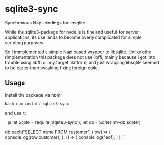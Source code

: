 # sqlite3-sync

Synchronous Napi-bindings for libsqlite.

While the sqlite3-package for node.js is fine and usefull for server applications, its use tends to become overly complicated for simple scripting purposes..

So I immplemented a simple Napi based wrapper to libsqlite. Unlike othe rimplementation this package does not use libffi, mainly because i got into trouble using libffi on my target platform, and just wrapping libsqlite seemed to be easier than tweaking fixing foreign code.

## Usage

Install the package via npm:

``bash
npm install sqlite3-sync
``

and use it:

``js
let Sqlite = require('sqlite3-sync');
let db = Sqlte('my-db.sqlite');

db.each("SELECT name FROM customer", 
    (row) => { console.log(row.customer); },
    () => { console.log("eof); }
);
``




